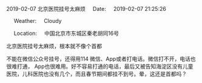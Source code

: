 2019-02-07 北京医院挂号太麻烦     Date:     2019-02-07 21:25:26

     Weather:     Cloudy

     Location:     中国北京市东城区秦老胡同16号

北京医院挂号太麻烦，根本就不像个首都

不能在微信公众号挂号，还得用114 微信、App或者打电话。微信打不开，电话也很难打通， App也很难用。好不容易打通的电话，最后又被告知海淀区没有儿童医院，儿科医院也没有几个，而且春节期间都挂不到号。晕，这还是首都吗？
